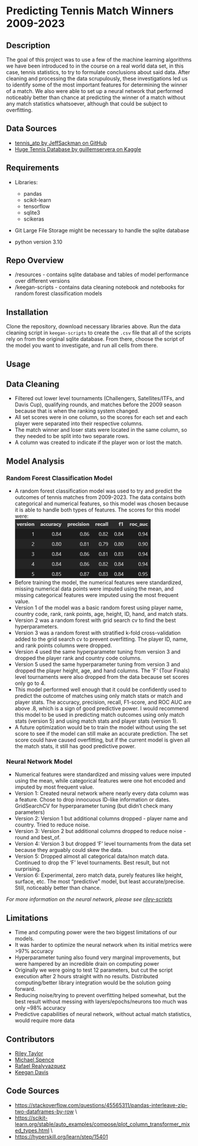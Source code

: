# Predicting Tennis Match Winners 2009-2023 
## Description
The goal of this project was to use a few of the machine learning algorithms we have been introduced to in the course on a real world data set, in this case, tennis statistics, to try to formulate conclusions about said data. After cleaning and processing the data scrupulously, these investigations led us to identify some of the most important features for determining the winner of a match. We also were able to set up a neural network that performed noticeably better than chance at predicting the winner of a match without any match statistics whatsoever, although that could be subject to overfitting. 

## Data Sources
- [tennis_atp by JeffSackman on GitHub](https://github.com/JeffSackmann/tennis_atp)
- [Huge Tennis Database by guillemservera on Kaggle](https://www.kaggle.com/datasets/guillemservera/tennis/data)
## Requirements

- Libraries:
    - pandas
    - scikit-learn
    - tensorflow
    - sqlite3
    - scikeras
 
- Git Large File Storage might be necessary to handle the sqlite database
- python version 3.10
    

## Repo Overview
- /resources - contains sqlite database and tables of model performance over different versions
- /keegan-scripts - contains data cleaning notebook and notebooks for random forest classification models

## Installation
Clone the repository, download necessary libraries above. Run the data cleaning script in `keegan-scripts` to create the `.csv` file that all of the scripts rely on from the original sqlite database. From there, choose the script of the model you want to investigate, and run all cells from there. 

## Usage

## Data Cleaning
- Filtered out lower level tournaments (Challengers, Satellites/ITFs, and Davis Cup), qualifying rounds, and matches before the 2009 season because that is when the ranking system changed.
- All set scores were in one column, so the scores for each set and each player were separated into their respective columns.
- The match winner and loser stats were located in the same column, so they needed to be split into two separate rows. 
- A column was created to indicate if the player won or lost the match.
## Model Analysis
### Random Forest Classification Model
- A random forest classification model was used to try and predict the outcomes of tennis matches from 2009-2023. The data contains both categorical and numerical features, so this model was chosen because it is able to handle both types of features. The scores for this model were: \
![model scores](/Resources/random_forest_scores.png)
- Before training the model, the numerical features were standardized, missing numerical data points were imputed using the mean, and missing categorical features were imputed using the most frequent value.
- Version 1 of the model was a basic random forest using player name, country code, rank, rank points, age, height, ID, hand, and match stats. 
- Version 2 was a random forest with grid search cv to find the best hyperparameters.
- Version 3 was a random forest with stratified k-fold cross-validation added to the grid search cv to prevent overfitting. The player ID, name, and rank points columns were dropped.
- Version 4 used the same hyperparameter tuning from version 3 and dropped the player rank and country code columns.
- Version 5 used the same hyperparameter tuning from version 3 and dropped the player height, age, and hand columns. The 'F' (Tour Finals) level tournaments were also dropped from the data because set scores only go to 4.
- This model performed well enough that it could be confidently used to predict the outcome of matches using only match stats or match and player stats. The accuracy, precision, recall, F1-score, and ROC AUC are above .8, which is a sign of good predictive power. I would recommend this model to be used in predicting match outcomes using only match stats (version 5) and using match stats and player stats (version 1).
- A future optimization would be to train the model without using the set score to see if the model can still make an accurate prediction. The set score could have caused overfitting, but if the current model is given all the match stats, it still has good predictive power.

### Neural Network Model
- Numerical features were standardized and missing values were imputed using the mean, while categorical features were one hot encoded and imputed by most frequent value.
- Version 1: Created neural network where nearly every data column was a feature. Chose to drop innocuous ID-like information or dates. GridSearchCV for hyperparameter tuning (but didn’t check many parameters)
- Version 2: Version 1 but additional columns dropped - player name and country. Tried to reduce noise. 
- Version 3: Version 2 but additional columns dropped to reduce noise - round and best_of.
- Version 4: Version 3 but dropped ‘F’ level tournaments from the data set because they arguably could skew the data. 
- Version 5: Dropped almost all categorical data/non match data. Continued to drop the ‘F’ level tournaments. Best result, but not surprising.
- Version 6: Experimental, zero match data, purely features like height, surface, etc. The most “predictive” model, but least accurate/precise. Still, noticeably better than chance.

*For more information on the neural network, please see [riley-scripts](riley-scripts/)*


## Limitations
- Time and computing power were the two biggest limitations of our models.
- It was harder to optimize the neural network when its initial metrics were >97% accuracy
- Hyperparameter tuning also found very marginal improvements, but were hampered by an incredible drain on computing power 
- Originally we were going to test 12 parameters, but cut the script execution after 2 hours straight with no results. Distributed computing/better library integration would be the solution going forward.
- Reducing noise/trying to prevent overfitting helped somewhat, but the best result without messing with layers/epochs/neurons too much was only ~98% accuracy
- Predictive capabilities of neural network, without actual match statistics, would require more data

## Contributors
- [Riley Taylor](https://github.com/TaylorMater)
- [Michael Spence](https://github.com/michael8607)
- [Rafael Realyvazquez](https://github.com/realyvazquez7)
- [Keegan Davis](https://github.com/KeeganDavis)
## Code Sources
- https://stackoverflow.com/questions/45565311/pandas-interleave-zip-two-dataframes-by-row \
- https://scikit-learn.org/stable/auto_examples/compose/plot_column_transformer_mixed_types.html \
- https://hyperskill.org/learn/step/15401
